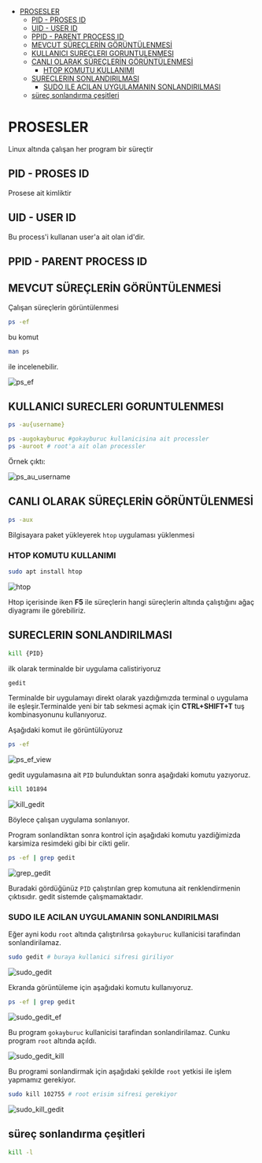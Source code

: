 <!-- TOC depthFrom:1 depthTo:6 withLinks:1 updateOnSave:1 orderedList:0 -->

- [PROSESLER](#prosesler)
	- [PID - PROSES ID](#pid-proses-id)
	- [UID - USER ID](#uid-user-id)
	- [PPID - PARENT PROCESS ID](#ppid-parent-process-id)
	- [MEVCUT SÜREÇLERİN GÖRÜNTÜLENMESİ](#mevcut-sürelerin-görüntülenmesi)
	- [KULLANICI SURECLERI GORUNTULENMESI](#kullanici-surecleri-goruntulenmesi)
	- [CANLI OLARAK SÜREÇLERİN GÖRÜNTÜLENMESİ](#canli-olarak-sürelerin-görüntülenmesi)
		- [HTOP KOMUTU KULLANIMI](#htop-komutu-kullanimi)
	- [SURECLERIN SONLANDIRILMASI](#sureclerin-sonlandirilmasi)
		- [SUDO ILE ACILAN UYGULAMANIN SONLANDIRILMASI](#sudo-ile-acilan-uygulamanin-sonlandirilmasi)
	- [süreç sonlandırma çeşitleri](#süre-sonlandrma-eitleri)

<!-- /TOC -->



# PROSESLER
Linux altında çalışan her program bir süreçtir

## PID - PROSES ID
Prosese ait kimliktir

## UID - USER ID
Bu process'i kullanan user'a ait olan id'dir.

## PPID - PARENT PROCESS ID  

## MEVCUT SÜREÇLERİN GÖRÜNTÜLENMESİ

Çalışan süreçlerin görüntülenmesi
```bash
ps -ef
```
bu komut

```bash
man ps
```
ile incelenebilir.

![ps_ef](ps_ef.png)

## KULLANICI SURECLERI GORUNTULENMESI

```bash
ps -au{username}

ps -augokayburuc #gokayburuc kullanicisina ait processler
ps -auroot # root'a ait olan processler
```
Örnek çıktı:

![ps_au_username](ps_au_username.png)

## CANLI OLARAK SÜREÇLERİN GÖRÜNTÜLENMESİ

```bash
ps -aux

```
Bilgisayara paket yükleyerek `htop` uygulaması yüklenmesi

### HTOP KOMUTU KULLANIMI
```bash
sudo apt install htop
```

![htop](htop.png)

Htop içerisinde iken **F5** ile süreçlerin hangi süreçlerin altında çalıştığını ağaç diyagramı ile görebiliriz.

## SURECLERIN SONLANDIRILMASI

```bash
kill {PID}
```
ilk olarak terminalde bir uygulama calistiriyoruz
```bash
gedit
```
Terminalde bir uygulamayı direkt olarak yazdığımızda terminal o uygulama ile eşleşir.Terminalde yeni bir tab sekmesi açmak için **CTRL+SHIFT+T** tuş kombinasyonunu kullanıyoruz.

Aşağıdaki komut ile görüntülüyoruz

```bash
ps -ef
```
![ps_ef_view](ps_ef_gedit.png)

gedit uygulamasına ait `PID` bulunduktan sonra aşağıdaki komutu yazıyoruz.

```bash
kill 101894
```

![kill_gedit](kill_gedit.png)

Böylece çalışan uygulama sonlanıyor.  

Program sonlandiktan sonra kontrol için aşağıdaki komutu yazdiğimizda karsimiza resimdeki gibi bir cikti gelir.

```bash
ps -ef | grep gedit
```

![grep_gedit](grep_gedit.png)

Buradaki gördüğünüz `PID` çalıştırılan grep komutuna ait renklendirmenin çıktısıdır. gedit sistemde çalışmamaktadır.


### SUDO ILE ACILAN UYGULAMANIN SONLANDIRILMASI

Eğer ayni kodu `root` altında çalıştırılırsa `gokayburuc` kullanicisi tarafindan sonlandirilamaz.

```bash
sudo gedit # buraya kullanici sifresi giriliyor
```
![sudo_gedit](sudo_gedit.png)

Ekranda görüntüleme için aşağıdaki komutu kullanıyoruz.

```bash
ps -ef | grep gedit
```

![sudo_gedit_ef](sudo_gedit_ef.png)

Bu program `gokayburuc` kullanicisi tarafindan sonlandirilamaz. Cunku program `root` altında açıldı.

![sudo_gedit_kill](sudo_gedit_kill.png)

Bu programi sonlandirmak için aşağıdaki şekilde `root` yetkisi ile işlem yapmamız gerekiyor.

```bash
sudo kill 102755 # root erisim sifresi gerekiyor
```

![sudo_kill_gedit](sudo_kill_gedit.png)


## süreç sonlandırma çeşitleri

```bash
kill -l 
```
